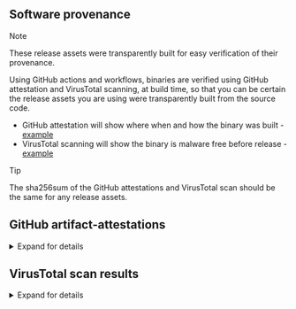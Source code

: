 ## Software provenance

> [!NOTE]
> These release assets were transparently built for easy verification of their provenance.

Using GitHub actions and workflows, binaries are verified using GitHub attestation and VirusTotal scanning, at build time, so that you can be certain the release assets you are using were transparently built from the source code.

- GitHub attestation will show where when and how the binary was built - [example](https://github.com/userdocs/iperf3-static/attestations/2474371)
- VirusTotal scanning will show the binary is malware free before release - [example](https://www.virustotal.com/gui/file/42647b55aae08c3b581e78e1a6bcadf2c7715d4edfc2c842ecbb194b0b47b084)

> [!TIP]
> The sha256sum of the GitHub attestations and VirusTotal scan should be the same for any release assets.

## GitHub artifact-attestations

<details closed>
<summary>Expand for details</summary>

Binaries built from the release of `3.17.1+` use [actions/attest-build-provenance](https://github.com/actions/attest-build-provenance) - [Github Docs](https://docs.github.com/en/actions/security-for-github-actions/using-artifact-attestations/using-artifact-attestations-to-establish-provenance-for-builds#verifying-artifact-attestations-with-the-github-cli)

For example: using `gh` cli - [manual](https://cli.github.com/manual/gh_attestation_verify)

```bash
gh attestation verify iperf3-amd64 -o userdocs
```

</details>

## VirusTotal scan results

<details closed>
<summary>Expand for details</summary>

Links to scan results

[iperf3-amd64](https://www.virustotal.com/gui/file/84f9851d0647d3d618c66d64cac10ed1eb37583b3aaf3bb0baac88bf446fb10a)

[iperf3-amd64-win](https://www.virustotal.com/gui/file/8d22ad82e9133c7c963a84fc710f427bffdad69b0aa091add0d23823c6647a68)

[iperf3-amd64-win-openssl](https://www.virustotal.com/gui/file/5e370e10d11873a050b86d28652d651f065fcae503cc0c53f2ddadaea7316430)

[iperf3-amd64-osx-13](https://www.virustotal.com/gui/file/de84e3c30a66394f4a30de94b693e29126d68dbf94633c6e491ea8778bc97dce)

[iperf3-arm64-osx-14](https://www.virustotal.com/gui/file/fd09223d36d94adb6fec73467cc82526a5b10ed99ce3ea275e98bdfb42b57a0b)

[iperf3-arm32v6](https://www.virustotal.com/gui/file/b36b7535bf7556aa3db2066d0d109bdb31d36a9133ca0439b05eee517bd2da5f)

[iperf3-arm32v7](https://www.virustotal.com/gui/file/52c46a52c0d66006a0a605b0db7bbd5f94b435b70b4d3bd181334817b88a777c)

[iperf3-arm64v8](https://www.virustotal.com/gui/file/155eaaa6a7e2a8a7dd7518e8f3ef559a6032490b0b64b04c79a46fdcffec3e6f)

[iperf3-i386](https://www.virustotal.com/gui/file/3d9198606de7452687cd1332f19cc1b01acc423b893439d0c3b40a4dba413e10)

[iperf3-ppc64le](https://www.virustotal.com/gui/file/c917b8d7ba981bd1b611f7f719e7ea4059af2c05b56fcbd2d9770e13d2c2a5af)

[iperf3-riscv64](https://www.virustotal.com/gui/file/4ae2fb95ae0956b8977286088b5d84743a5a7d5446c0b2ef7b3b5ae530bc4b71)

[iperf3-s390x](https://www.virustotal.com/gui/file/0a2936974f201ed761e7af049bf7d4621956061bb7797bad1a97a9974190af71)

</details>
